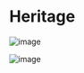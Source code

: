 # Heritage
![image](https://github.com/JayaG-gowda/Heritage/assets/119968609/db64ec25-667b-4720-8ac2-b0561fdcd163)

![image](https://github.com/JayaG-gowda/Heritage/assets/119968609/524a8072-d49c-4ed8-94c8-85ba322ac6d4)

